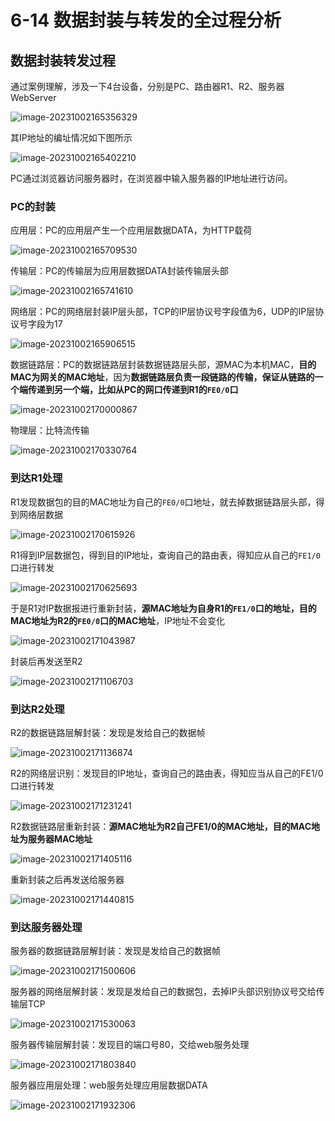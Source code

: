 # 6-14 数据封装与转发的全过程分析

## 数据封装转发过程

通过案例理解，涉及一下4台设备，分别是PC、路由器R1、R2、服务器WebServer

![image-20231002165356329](./assets/image-20231002165356329.png)

其IP地址的编址情况如下图所示

![image-20231002165402210](./assets/image-20231002165402210.png)

PC通过浏览器访问服务器时，在浏览器中输入服务器的IP地址进行访问。

### PC的封装

应用层：PC的应用层产生一个应用层数据DATA，为HTTP载荷

![image-20231002165709530](./assets/image-20231002165709530.png)

传输层：PC的传输层为应用层数据DATA封装传输层头部

![image-20231002165741610](./assets/image-20231002165741610.png)

网络层：PC的网络层封装IP层头部，TCP的IP层协议号字段值为6，UDP的IP层协议号字段为17

![image-20231002165906515](./assets/image-20231002165906515.png)

数据链路层：PC的数据链路层封装数据链路层头部，源MAC为本机MAC，**目的MAC为网关的MAC地址**，因为**数据链路层负责一段链路的传输，保证从链路的一个端传递到另一个端，比如从PC的网口传递到R1的`FE0/0`口**

![image-20231002170000867](./assets/image-20231002170000867.png)

物理层：比特流传输

![image-20231002170330764](./assets/image-20231002170330764.png)

### 到达R1处理

R1发现数据包的目的MAC地址为自己的`FE0/0`口地址，就去掉数据链路层头部，得到网络层数据

![image-20231002170615926](./assets/image-20231002170615926.png)

R1得到IP层数据包，得到目的IP地址，查询自己的路由表，得知应从自己的`FE1/0`口进行转发

![image-20231002170625693](./assets/image-20231002170625693.png)

于是R1对IP数据报进行重新封装，**源MAC地址为自身R1的`FE1/0`口的地址，目的MAC地址为R2的`FE0/0`口的MAC地址**，IP地址不会变化

![image-20231002171043987](./assets/image-20231002171043987.png)

封装后再发送至R2

![image-20231002171106703](./assets/image-20231002171106703.png)

### 到达R2处理

R2的数据链路层解封装：发现是发给自己的数据帧

![image-20231002171136874](./assets/image-20231002171136874.png)

R2的网络层识别：发现目的IP地址，查询自己的路由表，得知应当从自己的FE1/0口进行转发

![image-20231002171231241](./assets/image-20231002171231241.png)

R2数据链路层重新封装：**源MAC地址为R2自己FE1/0的MAC地址，目的MAC地址为服务器MAC地址**

![image-20231002171405116](./assets/image-20231002171405116.png)

重新封装之后再发送给服务器

![image-20231002171440815](./assets/image-20231002171440815.png)

### 到达服务器处理

服务器的数据链路层解封装：发现是发给自己的数据帧

![image-20231002171500606](./assets/image-20231002171500606.png)

服务器的网络层解封装：发现是发给自己的数据包，去掉IP头部识别协议号交给传输层TCP

![image-20231002171530063](./assets/image-20231002171530063.png)

服务器传输层解封装：发现目的端口号80，交给web服务处理

![image-20231002171803840](./assets/image-20231002171803840.png)

服务器应用层处理：web服务处理应用层数据DATA

![image-20231002171932306](./assets/image-20231002171932306.png)